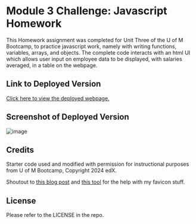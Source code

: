 # Module 3 Challenge: Javascript Homework

This Homework assignment was completed for Unit Three of the U of M Bootcamp, to practice javascript work, namely with writing functions, variables, arrays, and objects. The complete code interacts with an html UI which allows user input on employee data to be displayed, with salaries averaged, in a table on the webpage.

## Link to Deployed Version
[Click here to view the deployed webpage.](https://floatingpoint-exaflop.github.io/employee-payroll-tracker)

## Screenshot of Deployed Version
![image](./assets/images/deployed-screenshot.png)

## Credits

Starter code used and modified with permission for instructional purposes from U of M Bootcamp, Copyright 2024 edX.

Shoutout to [this blog post](https://www.seoptimer.com/blog/favicon-not-showing-up/) and [this tool](https://favicon.io/favicon-converter/) for the help with my favicon stuff.

## License

Please refer to the LICENSE in the repo.
